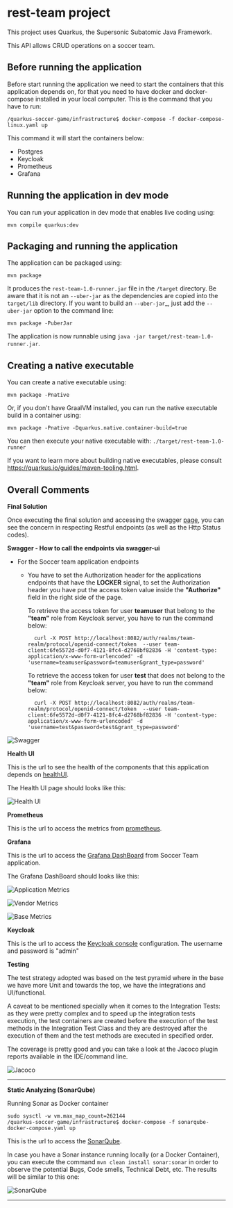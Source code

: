 # rest-team project

This project uses Quarkus, the Supersonic Subatomic Java Framework.

This API allows CRUD operations on a soccer team.

## Before running the application

Before start running the application we need to start the containers
that this application depends on, for that you need to have docker and
docker-compose installed in your local computer. This is the command
that you have to run:

```shell script
/quarkus-soccer-game/infrastructure$ docker-compose -f docker-compose-linux.yaml up
```

This command it will start the containers below:
-  Postgres
-  Keycloak
-  Prometheus
-  Grafana

## Running the application in dev mode

You can run your application in dev mode that enables live coding using:

```shell script
mvn compile quarkus:dev
```

## Packaging and running the application

The application can be packaged using:

```shell script
mvn package
```

It produces the `rest-team-1.0-runner.jar` file in the
`/target` directory. Be aware that it is not an `--uber-jar` as the
dependencies are copied into the `target/lib` directory. If you want to
build an `--uber-jar`_, just add the `--uber-jar` option to the command
line:

```shell script
mvn package -PuberJar
```

The application is now runnable using `java -jar
target/rest-team-1.0-runner.jar`.

## Creating a native executable

You can create a native executable using:

```shell script
mvn package -Pnative
```

Or, if you don't have GraalVM installed, you can run the native
executable build in a container using:

```shell script
mvn package -Pnative -Dquarkus.native.container-build=true
```

You can then execute your native executable with:
`./target/rest-team-1.0-runner`

If you want to learn more about building native executables, please
consult https://quarkus.io/guides/maven-tooling.html.

## Overall Comments

**Final Solution**

Once executing the final solution and accessing the swagger
[page](http://localhost:8081/rest-team/swagger-ui/), you can see the
concern in respecting Restful endpoints (as well as the Http Status
codes).

**Swagger - How to call the endpoints via swagger-ui**
- For the Soccer team application endpoints
    - You have to set the Authorization header for the applications endpoints that have the **LOCKER** signal, to set the Authorization header you have put the access token value inside the **"Authorize"** field in the right side of the page.

      To retrieve the access token for user **teamuser** that belong to the **"team"** role from Keycloak server, you have to run the command below:
        ```shell script
          curl -X POST http://localhost:8082/auth/realms/team-realm/protocol/openid-connect/token  --user team-client:6fe5572d-d0f7-4121-8fc4-d2768bf82836 -H 'content-type: application/x-www-form-urlencoded' -d 'username=teamuser&password=teamuser&grant_type=password'
        ```
      To retrieve the access token for user **test** that does not belong to the **"team"** role from Keycloak server, you have to run the command below:
        ```shell script
          curl -X POST http://localhost:8082/auth/realms/team-realm/protocol/openid-connect/token  --user team-client:6fe5572d-d0f7-4121-8fc4-d2768bf82836 -H 'content-type: application/x-www-form-urlencoded' -d 'username=test&password=test&grant_type=password'
        ```

 ![Swagger](https://i.ibb.co/PtVrRNB/swagger.png "Swagger Endpoints")

**Health UI**

This is the url to see the health of the components that this application depends on [healthUI](http://localhost:8081/rest-team/q/health-ui/).

The Health UI page should looks like this:

![Health UI](https://i.ibb.co/8Xywcnq/healthUI.png "health UI")

**Prometheus**

This is the url to access the metrics from [prometheus](http://localhost:9090/graph).

**Grafana**

This is the url to access the [Grafana DashBoard](http://localhost:3000) from Soccer Team application.

The Grafana DashBoard should looks like this:

![Application Metrics](https://i.ibb.co/LhFr5Wx/application-metrics.png
"Application Metrics")

![Vendor Metrics](https://i.ibb.co/TY9BNdL/vendor-metrics.png
"Vendor Metrics")

![Base Metrics](https://i.ibb.co/TgRKHkC/base-metrics.png
"Base Metrics")

**Keycloak**

This is the url to access the [Keycloak console](http://localhost:8082/auth/) configuration.
The username and password is "admin"

**Testing**

The test strategy adopted was based on the test pyramid where in the base
we have more Unit and towards the top, we have the integrations and
UI/functional.

A caveat to be mentioned specially when it comes to the Integration
Tests: as they were pretty complex and to speed up the integration tests execution,
the test containers are created before the execution of the test methods in the Integration Test Class and they are
destroyed after the execution of them and the test methods are executed in specified order.

The coverage is pretty good and you can take a look at the Jacoco plugin
reports available in the IDE/command line.

![Jacoco](https://i.ibb.co/tKLpft3/jacoco.png
"Jacoco Execution")

---

**Static Analyzing (SonarQube)**

Running Sonar as Docker container
```shell script
sudo sysctl -w vm.max_map_count=262144
/quarkus-soccer-game/infrastructure$ docker-compose -f sonarqube-docker-compose.yaml up
```
This is the url to access the [SonarQube](http://localhost:9000/projects?sort=-analysis_date).


In case you have a Sonar instance running locally (or a Docker
Container), you can execute the command `mvn clean install
sonar:sonar` in order to observe the potential Bugs, Code smells,
Technical Debt, etc. The results will be similar to this one:

![SonarQube](https://i.ibb.co/mzz8SrJ/sonar.png
"Sonar Execution")

---




